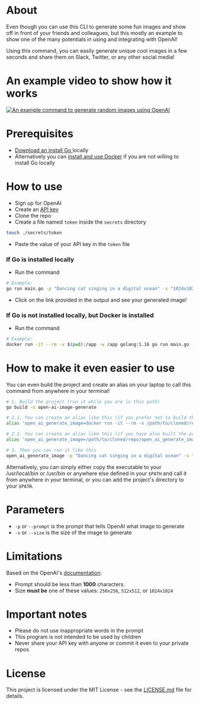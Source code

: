 # About

Even though you can use this CLI to generate some fun images and show off in front of your friends and colleagues,
but this mostly an example to show one of the many potentials in using and integrating with OpenAI!

Using this command, you can easily generate unique cool images in a few seconds and share them on Slack, Twitter, 
or any other social media!

# An example video to show how it works

[![An example command to generate random images using OpenAI](https://img.youtube.com/vi/Ep66K0h0n8Y/0.jpg)](https://youtu.be/Ep66K0h0n8Y)

# Prerequisites

- [Download an install Go ](https://go.dev/doc/install) locally
- Alternatively you can [install and use Docker](https://docs.docker.com/get-docker/) if you are not willing to install
  Go locally

# How to use

- Sign up for OpenAI
- Create an [API key](https://beta.openai.com/account/api-keys)
- Clone the repo
- Create a file named `token` inside the `secrets` directory
```bash
touch ./secrets/token
```
- Paste the value of your API key in the `token` file

### If Go is installed locally

- Run the command

```bash
# Example:
go run main.go -p "Dancing cat singing in a digital ocean" -s "1024x1024"
```

- Click on the link provided in the output and see your generated image!

### If Go is not installed locally, but Docker is installed

- Run the command

```bash
# Example:
docker run -it --rm -v $(pwd):/app -w /app golang:1.16 go run main.go -p "Dancing cat singing in a digital ocean" -s "1024x1024"
```

# How to make it even easier to use

You can even build the project and create an alias on your laptop to call this command from anywhere in your terminal!

```bash
# 1. Build the project (run it while you are in this path)
go build -o open-ai-image-generate

# 2.1. You can create an alias like this (if you prefer not to build the project)
alias 'open_ai_generate_image=docker run -it --rm -v /path/to/cloned/repo:/app -w /app golang:1.16 go run main.go'

# 2.2. You can create an alias like this (if you have also built the project)
alias 'open_ai_generate_image=/path/to/cloned/repo/open_ai_generate_image'

# 3. Then you can run it like this
open_ai_generate_image -p "Dancing cat singing in a digital ocean" -s "1024x1024"
```

Alternatively, you can simply either copy the executable to your /usr/local/bin or /usr/bin or anywhere else
defined in your `$PATH` and call it from anywhere in your terminal, or you can add the project's directory
to your `$PATH`.

# Parameters

- `-p` or `--prompt` is the prompt that tells OpenAI what image to generate
- `-s` or `--size` is the size of the image to generate

# Limitations

Based on the OpenAI's [documentation](https://beta.openai.com/docs/api-reference/images):

- Prompt should be less than **1000** characters.
- Size **must be** one of these values: `256x256`, `512x512`, or `1024x1024`

# Important notes

- Please do not use inappropriate words in the prompt
- This program is not intended to be used by children
- Never share your API key with anyone or commit it even to your private repos

# License
This project is licensed under the MIT License - see the [LICENSE.md](./LICENSE.md) file for details.

